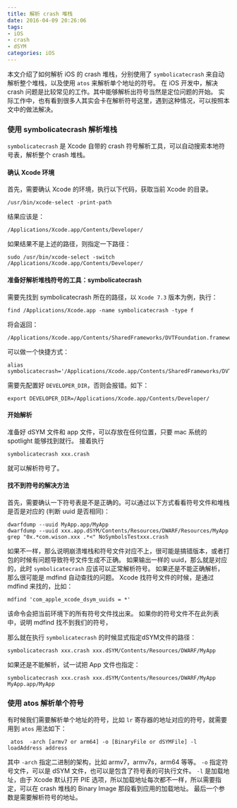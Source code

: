 ```yaml
---
title: 解析 crash 堆栈
date: 2016-04-09 20:26:06
tags:
- iOS
- crash
- dSYM
categories: iOS
---
```


本文介绍了如何解析 iOS 的 crash 堆栈，分别使用了 `symbolicatecrash` 来自动解析整个堆栈，以及使用 `atos` 来解析单个地址的符号。
在 iOS 开发中，解决 crash 问题是比较常见的工作。其中能够解析出符号当然是定位问题的开始。
实际工作中，也有看到很多人其实会卡在解析符号这里，遇到这种情况，可以按照本文中的做法解决。
<!-- more -->

### 使用 symbolicatecrash 解析堆栈

`symbolicatecrash` 是 Xcode 自带的 crash 符号解析工具，可以自动搜索本地符号表，解析整个 crash 堆栈。

#### 确认 Xcode 环境

首先，需要确认 Xcode 的环境，执行以下代码，获取当前 Xcode 的目录。

```
/usr/bin/xcode-select -print-path
```

结果应该是：

```
/Applications/Xcode.app/Contents/Developer/
```

如果结果不是上述的路径，则指定一下路径：

```
sudo /usr/bin/xcode-select -switch /Applications/Xcode.app/Contents/Developer/
```

#### 准备好解析堆栈符号的工具：symbolicatecrash

需要先找到 symbolicatecrash 所在的路径，以 `Xcode 7.3` 版本为例，执行：

```
find /Applications/Xcode.app -name symbolicatecrash -type f
```

将会返回：

```
/Applications/Xcode.app/Contents/SharedFrameworks/DVTFoundation.framework/Versions/A/Resources/symbolicatecrash
```

可以做一个快捷方式：

```
alias symbolicatecrash='/Applications/Xcode.app/Contents/SharedFrameworks/DVTFoundation.framework/Versions/A/Resources/symbolicatecrash'
```

需要先配置好 `DEVELOPER_DIR`，否则会报错。如下：

```
export DEVELOPER_DIR=/Applications/Xcode.app/Contents/Developer/
```

#### 开始解析
准备好 dSYM 文件和 app 文件，可以存放在任何位置，只要 mac 系统的 spotlight 能够找到就行。
接着执行
```
symbolicatecrash xxx.crash
```

就可以解析符号了。

#### 找不到符号的解决方法

首先，需要确认一下符号表是不是正确的。可以通过以下方式看看符号文件和堆栈是否是对应的 (判断 uuid 是否相同)：
```
dwarfdump --uuid MyApp.app/MyApp
dwarfdump --uuid xxx.app.dSYM/Contents/Resources/DWARF/Resources/MyApp
grep "0x.*com.wison.xxx .*<" NoSymbolsTestxxx.crash
```
如果不一样，那么说明崩溃堆栈和符号文件对应不上，很可能是搞错版本，或者打包的时候有问题导致符号文件生成不正确。
如果输出一样的 uuid，那么就是对应的，此时 `symbolicatecrash` 应该可以正常解析符号。
如果还是不能正确解析，那么很可能是 mdfind 自动查找的问题。
Xcode 找符号文件的时候，是通过 mdfind 来找的，比如：

```
mdfind 'com_apple_xcode_dsym_uuids = *'
```

该命令会把当前环境下的所有符号文件找出来。
如果你的符号文件不在此列表中，说明 mdfind 找不到我们的符号，

那么就在执行 `symbolicatecrash` 的时候显式指定dSYM文件的路径：

```
symbolicatecrash xxx.crash xxx.dSYM/Contents/Resources/DWARF/MyApp  
```
如果还是不能解析，试一试把 App 文件也指定：

```
symbolicatecrash xxx.crash xxx.dSYM/Contents/Resources/DWARF/MyApp MyApp.app/MyApp
```

### 使用 atos 解析单个符号

有时候我们需要解析单个地址的符号，比如 `lr` 寄存器的地址对应的符号，就需要用到 `atos`
用法如下：
```
 atos  -arch [armv7 or arm64] -o [BinaryFile or dSYMFile] -l loadAddress address
```
其中
`-arch` 指定二进制的架构，比如 armv7，armv7s，arm64 等等。
`-o` 指定符号文件，可以是 dSYM 文件，也可以是包含了符号表的可执行文件。
`-l` 是加载地址，由于 Xcode 默认打开 PIE 选项，所以加载地址每次都不一样，所以需要指定，可以在 crash 堆栈的 Binary Image 那段看到应用的加载地址。
最后一个参数是需要解析符号的地址。
